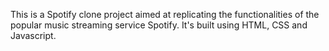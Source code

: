 This is a Spotify clone project aimed at replicating the  functionalities of the popular music streaming service Spotify. It's built using HTML, CSS and Javascript.
